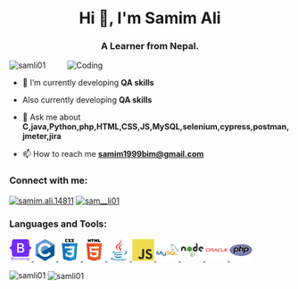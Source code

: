 <h1 align="center">Hi 👋, I'm Samim Ali</h1>
<h3 align="center">A Learner from Nepal.</h3>
<img align="right" alt="Coding" width="400" src="https://magiccopy.xyz/assets/images/hadder.gif" />

<p align="left"> <img src="https://komarev.com/ghpvc/?username=samli01&label=Profile%20views&color=0e75b6&style=flat" alt="samli01" /> </p>

- 🌱 I’m currently developing **QA skills**
-  Also currently developing **QA skills**

- 💬 Ask me about **C,java,Python,php,HTML,CSS,JS,MySQL,selenium,cypress,postman,jmeter,jira**

- 📫 How to reach me **samim1999bim@gmail.com**

<h3 align="left">Connect with me:</h3>
<p align="left">
<a href="https://fb.com/samim.ali.14811" target="blank"><img align="center" src="https://raw.githubusercontent.com/rahuldkjain/github-profile-readme-generator/master/src/images/icons/Social/facebook.svg" alt="samim.ali.14811" height="30" width="40" /></a>
<a href="https://instagram.com/sam__li01" target="blank"><img align="center" src="https://raw.githubusercontent.com/rahuldkjain/github-profile-readme-generator/master/src/images/icons/Social/instagram.svg" alt="sam__li01" height="30" width="40" /></a>
</p>

<h3 align="left">Languages and Tools:</h3>
<p align="left"> <a href="https://getbootstrap.com" target="_blank" rel="noreferrer"> <img src="https://raw.githubusercontent.com/devicons/devicon/master/icons/bootstrap/bootstrap-plain-wordmark.svg" alt="bootstrap" width="40" height="40"/> </a> <a href="https://www.cprogramming.com/" target="_blank" rel="noreferrer"> <img src="https://raw.githubusercontent.com/devicons/devicon/master/icons/c/c-original.svg" alt="c" width="40" height="40"/> </a> <a href="https://www.w3schools.com/css/" target="_blank" rel="noreferrer"> <img src="https://raw.githubusercontent.com/devicons/devicon/master/icons/css3/css3-original-wordmark.svg" alt="css3" width="40" height="40"/> </a> <a href="https://www.w3.org/html/" target="_blank" rel="noreferrer"> <img src="https://raw.githubusercontent.com/devicons/devicon/master/icons/html5/html5-original-wordmark.svg" alt="html5" width="40" height="40"/> </a> <a href="https://www.java.com" target="_blank" rel="noreferrer"> <img src="https://raw.githubusercontent.com/devicons/devicon/master/icons/java/java-original.svg" alt="java" width="40" height="40"/> </a> <a href="https://developer.mozilla.org/en-US/docs/Web/JavaScript" target="_blank" rel="noreferrer"> <img src="https://raw.githubusercontent.com/devicons/devicon/master/icons/javascript/javascript-original.svg" alt="javascript" width="40" height="40"/> </a> <a href="https://www.mysql.com/" target="_blank" rel="noreferrer"> <img src="https://raw.githubusercontent.com/devicons/devicon/master/icons/mysql/mysql-original-wordmark.svg" alt="mysql" width="40" height="40"/> </a> <a href="https://nodejs.org" target="_blank" rel="noreferrer"> <img src="https://raw.githubusercontent.com/devicons/devicon/master/icons/nodejs/nodejs-original-wordmark.svg" alt="nodejs" width="40" height="40"/> </a> <a href="https://www.oracle.com/" target="_blank" rel="noreferrer"> <img src="https://raw.githubusercontent.com/devicons/devicon/master/icons/oracle/oracle-original.svg" alt="oracle" width="40" height="40"/> </a> <a href="https://www.php.net" target="_blank" rel="noreferrer"> <img src="https://raw.githubusercontent.com/devicons/devicon/master/icons/php/php-original.svg" alt="php" width="40" height="40"/> </a> </p>

<p><img align="left" src="https://github-readme-stats.vercel.app/api/top-langs?username=samli01&show_icons=true&locale=en&layout=compact" alt="samli01" /></p>

<p>&nbsp;<img align="center" src="https://github-readme-stats.vercel.app/api?username=samli01&show_icons=true&locale=en" alt="samli01" /></p>
